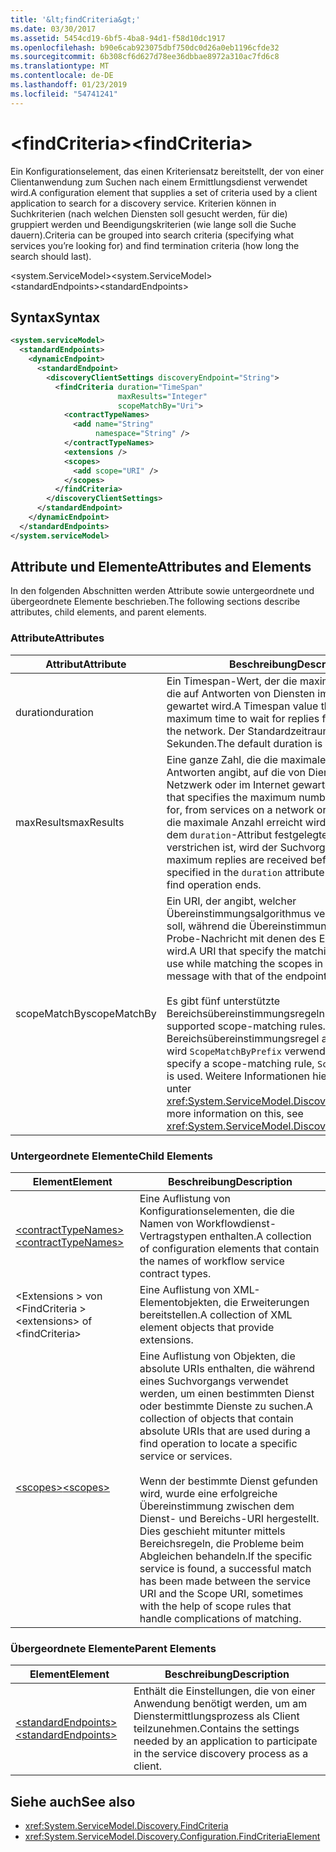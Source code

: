 ```yaml
---
title: '&lt;findCriteria&gt;'
ms.date: 03/30/2017
ms.assetid: 5454cd19-6bf5-4ba8-94d1-f58d10dc1917
ms.openlocfilehash: b90e6cab923075dbf750dc0d26a0eb1196cfde32
ms.sourcegitcommit: 6b308cf6d627d78ee36dbbae8972a310ac7fd6c8
ms.translationtype: MT
ms.contentlocale: de-DE
ms.lasthandoff: 01/23/2019
ms.locfileid: "54741241"
---
```

# <a name="ltfindcriteriagt"></a><span data-ttu-id="a22e2-102">&lt;findCriteria&gt;</span><span class="sxs-lookup"><span data-stu-id="a22e2-102">&lt;findCriteria&gt;</span></span>
<span data-ttu-id="a22e2-103">Ein Konfigurationselement, das einen Kriteriensatz bereitstellt, der von einer Clientanwendung zum Suchen nach einem Ermittlungsdienst verwendet wird.</span><span class="sxs-lookup"><span data-stu-id="a22e2-103">A configuration element that supplies a set of criteria used by a client application to search for a discovery service.</span></span> <span data-ttu-id="a22e2-104">Kriterien können in Suchkriterien (nach welchen Diensten soll gesucht werden, für die) gruppiert werden und Beendigungskriterien (wie lange soll die Suche dauern).</span><span class="sxs-lookup"><span data-stu-id="a22e2-104">Criteria can be grouped into search criteria (specifying what services you’re looking for) and find termination criteria (how long the search should last).</span></span>  
  
 <span data-ttu-id="a22e2-105">\<system.ServiceModel></span><span class="sxs-lookup"><span data-stu-id="a22e2-105">\<system.ServiceModel></span></span>  
<span data-ttu-id="a22e2-106">\<standardEndpoints></span><span class="sxs-lookup"><span data-stu-id="a22e2-106">\<standardEndpoints></span></span>  
  
## <a name="syntax"></a><span data-ttu-id="a22e2-107">Syntax</span><span class="sxs-lookup"><span data-stu-id="a22e2-107">Syntax</span></span>  
  
```xml  
<system.serviceModel>
  <standardEndpoints>
    <dynamicEndpoint>
      <standardEndpoint>
        <discoveryClientSettings discoveryEndpoint="String">
          <findCriteria duration="TimeSpan"
                        maxResults="Integer"
                        scopeMatchBy="Uri">
            <contractTypeNames>
              <add name="String"
                   namespace="String" />
            </contractTypeNames>
            <extensions />
            <scopes>
              <add scope="URI" />
            </scopes>
          </findCriteria>
        </discoveryClientSettings>
      </standardEndpoint>
    </dynamicEndpoint>
  </standardEndpoints>
</system.serviceModel>
```  
  
## <a name="attributes-and-elements"></a><span data-ttu-id="a22e2-108">Attribute und Elemente</span><span class="sxs-lookup"><span data-stu-id="a22e2-108">Attributes and Elements</span></span>  
 <span data-ttu-id="a22e2-109">In den folgenden Abschnitten werden Attribute sowie untergeordnete und übergeordnete Elemente beschrieben.</span><span class="sxs-lookup"><span data-stu-id="a22e2-109">The following sections describe attributes, child elements, and parent elements.</span></span>  
  
### <a name="attributes"></a><span data-ttu-id="a22e2-110">Attribute</span><span class="sxs-lookup"><span data-stu-id="a22e2-110">Attributes</span></span>  
  
|<span data-ttu-id="a22e2-111">Attribut</span><span class="sxs-lookup"><span data-stu-id="a22e2-111">Attribute</span></span>|<span data-ttu-id="a22e2-112">Beschreibung</span><span class="sxs-lookup"><span data-stu-id="a22e2-112">Description</span></span>|  
|---------------|-----------------|  
|<span data-ttu-id="a22e2-113">duration</span><span class="sxs-lookup"><span data-stu-id="a22e2-113">duration</span></span>|<span data-ttu-id="a22e2-114">Ein Timespan-Wert, der die maximale Zeit angibt, die auf Antworten von Diensten im Netzwerk gewartet wird.</span><span class="sxs-lookup"><span data-stu-id="a22e2-114">A Timespan value that specifies the maximum time to wait for replies from services on the network.</span></span> <span data-ttu-id="a22e2-115">Der Standardzeitraum beträgt 20 Sekunden.</span><span class="sxs-lookup"><span data-stu-id="a22e2-115">The default duration is 20 seconds.</span></span>|  
|<span data-ttu-id="a22e2-116">maxResults</span><span class="sxs-lookup"><span data-stu-id="a22e2-116">maxResults</span></span>|<span data-ttu-id="a22e2-117">Eine ganze Zahl, die die maximale Anzahl an Antworten angibt, auf die von Diensten in einem Netzwerk oder im Internet gewartet wird.</span><span class="sxs-lookup"><span data-stu-id="a22e2-117">An integer that specifies the maximum number of replies to wait for, from services on a network or the Internet.</span></span> <span data-ttu-id="a22e2-118">Wenn die maximale Anzahl erreicht wird, bevor der mit dem `duration`-Attribut festgelegte Zeitraum verstrichen ist, wird der Suchvorgang beendet.</span><span class="sxs-lookup"><span data-stu-id="a22e2-118">If maximum replies are received before the value specified in the `duration` attribute has elapsed, the find operation ends.</span></span>|  
|<span data-ttu-id="a22e2-119">scopeMatchBy</span><span class="sxs-lookup"><span data-stu-id="a22e2-119">scopeMatchBy</span></span>|<span data-ttu-id="a22e2-120">Ein URI, der angibt, welcher Übereinstimmungsalgorithmus verwendet werden soll, während die Übereinstimmung der Bereiche der Probe-Nachricht mit denen des Endpunkts ermittelt wird.</span><span class="sxs-lookup"><span data-stu-id="a22e2-120">A URI that specify the matching algorithm to use while matching the scopes in the Probe message with that of the endpoint.</span></span><br /><br /> <span data-ttu-id="a22e2-121">Es gibt fünf unterstützte Bereichsübereinstimmungsregeln.</span><span class="sxs-lookup"><span data-stu-id="a22e2-121">There are five supported scope-matching rules.</span></span> <span data-ttu-id="a22e2-122">Wenn keine Bereichsübereinstimmungsregel angegeben wird, wird `ScopeMatchByPrefix` verwendet.</span><span class="sxs-lookup"><span data-stu-id="a22e2-122">If you do not specify a scope-matching rule, `ScopeMatchByPrefix` is used.</span></span> <span data-ttu-id="a22e2-123">Weitere Informationen hierzu finden Sie unter <xref:System.ServiceModel.Discovery.FindCriteria>.</span><span class="sxs-lookup"><span data-stu-id="a22e2-123">For more information on this, see <xref:System.ServiceModel.Discovery.FindCriteria>.</span></span>|  
  
### <a name="child-elements"></a><span data-ttu-id="a22e2-124">Untergeordnete Elemente</span><span class="sxs-lookup"><span data-stu-id="a22e2-124">Child Elements</span></span>  
  
|<span data-ttu-id="a22e2-125">Element</span><span class="sxs-lookup"><span data-stu-id="a22e2-125">Element</span></span>|<span data-ttu-id="a22e2-126">Beschreibung</span><span class="sxs-lookup"><span data-stu-id="a22e2-126">Description</span></span>|  
|-------------|-----------------|  
|[<span data-ttu-id="a22e2-127">\<contractTypeNames></span><span class="sxs-lookup"><span data-stu-id="a22e2-127">\<contractTypeNames></span></span>](../../../../../docs/framework/configure-apps/file-schema/wcf/contracttypenames.md)|<span data-ttu-id="a22e2-128">Eine Auflistung von Konfigurationselementen, die die Namen von Workflowdienst-Vertragstypen enthalten.</span><span class="sxs-lookup"><span data-stu-id="a22e2-128">A collection of configuration elements that contain the names of workflow service contract types.</span></span>|  
|<span data-ttu-id="a22e2-129">\<Extensions > von \<FindCriteria ></span><span class="sxs-lookup"><span data-stu-id="a22e2-129">\<extensions> of \<findCriteria></span></span>|<span data-ttu-id="a22e2-130">Eine Auflistung von XML-Elementobjekten, die Erweiterungen bereitstellen.</span><span class="sxs-lookup"><span data-stu-id="a22e2-130">A collection of XML element objects that provide extensions.</span></span>|  
|[<span data-ttu-id="a22e2-131">\<scopes></span><span class="sxs-lookup"><span data-stu-id="a22e2-131">\<scopes></span></span>](../../../../../docs/framework/configure-apps/file-schema/wcf/scopes.md)|<span data-ttu-id="a22e2-132">Eine Auflistung von Objekten, die absolute URIs enthalten, die während eines Suchvorgangs verwendet werden, um einen bestimmten Dienst oder bestimmte Dienste zu suchen.</span><span class="sxs-lookup"><span data-stu-id="a22e2-132">A collection of objects that contain absolute URIs that are used during a find operation to locate a specific service or services.</span></span><br /><br /> <span data-ttu-id="a22e2-133">Wenn der bestimmte Dienst gefunden wird, wurde eine erfolgreiche Übereinstimmung zwischen dem Dienst- und Bereichs-URI hergestellt. Dies geschieht mitunter mittels Bereichsregeln, die Probleme beim Abgleichen behandeln.</span><span class="sxs-lookup"><span data-stu-id="a22e2-133">If the specific service is found, a successful match has been made between the service URI and the Scope URI, sometimes with the help of scope rules that handle complications of matching.</span></span>|  
  
### <a name="parent-elements"></a><span data-ttu-id="a22e2-134">Übergeordnete Elemente</span><span class="sxs-lookup"><span data-stu-id="a22e2-134">Parent Elements</span></span>  
  
|<span data-ttu-id="a22e2-135">Element</span><span class="sxs-lookup"><span data-stu-id="a22e2-135">Element</span></span>|<span data-ttu-id="a22e2-136">Beschreibung</span><span class="sxs-lookup"><span data-stu-id="a22e2-136">Description</span></span>|  
|-------------|-----------------|  
|[<span data-ttu-id="a22e2-137">\<standardEndpoints></span><span class="sxs-lookup"><span data-stu-id="a22e2-137">\<standardEndpoints></span></span>](../../../../../docs/framework/configure-apps/file-schema/wcf/standardendpoints.md)|<span data-ttu-id="a22e2-138">Enthält die Einstellungen, die von einer Anwendung benötigt werden, um am Dienstermittlungsprozess als Client teilzunehmen.</span><span class="sxs-lookup"><span data-stu-id="a22e2-138">Contains the settings needed by an application to participate in the service discovery process as a client.</span></span>|  
  
## <a name="see-also"></a><span data-ttu-id="a22e2-139">Siehe auch</span><span class="sxs-lookup"><span data-stu-id="a22e2-139">See also</span></span>
- <xref:System.ServiceModel.Discovery.FindCriteria>
- <xref:System.ServiceModel.Discovery.Configuration.FindCriteriaElement>
